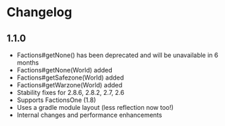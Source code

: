 # Changelog

## 1.1.0

* Factions#getNone() has been deprecated and will be unavailable in 6 months
* Factions#getNone(World) added
* Factions#getSafezone(World) added
* Factions#getWarzone(World) added
* Stability fixes for 2.8.6, 2.8.2, 2.7, 2.6
* Supports FactionsOne (1.8)
* Uses a gradle module layout (less reflection now too!)
* Internal changes and performance enhancements
